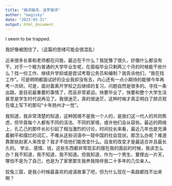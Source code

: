 ```yaml
---
title: "揭谛揭谛，波罗揭谛"
author: "magisky"
date: "2023-03-31"
output: html_document
---
```


I seem to be trapped.

<!--more-->

我好像被困住了。（这篇的思绪可能会很混乱）　　

近来很多长辈和老师都在问我，最近在干什么？我犹豫了很久，好像什么都没有干。对于一个极为普通的大学毕业生呢，在面临毕业只剩两三个月的时候能干些什么？找一份工作、继续升学抑或是尝试考取公务员和编制？我告诉他们，“我在找工作”。可是明明都面试好的企业我却没有去，内心还有一点小期待的能够今年再考一次研。可是，面对着离开学校之后继续的复习，问题自然是很多的。寻找一条出路，是目前最重要的事情了，而且非常紧迫。快要毕业了，快要和整个大学生活甚至是学生时代说再见了。我很迷茫，真的很迷茫，这种时候才真正明白了顾贞观在墙上写下的那句“十年扬州才一觉”。　　

我知道，我非常清楚的知道，这种困境不是我一个人的，是我们这一代人的共同焦虑，但毕竟每个人都有不同的活法、不同的家境，或许他们会从容些。最近的网络上，孔乙己的那件长衫引起了相当激烈的讨论，时间拉长来看，最近几年也是充满着躺平和摆烂的词汇，不难从这些词语中一窥中国的社会现状。那怎么办呢？难道靠那些赵家人来改变？我才不信他们能改变什么。自发的改变才是最适合并且最长久的。
学业、感情、钱，这些东西都非常现实的摆在我的面前的时候，我该怎么办？我不知道，我不知道，我不知道。但我知道，作为一个男生，要撑出一片天，哪怕不是为了自己，也是为了家里那生我养我陪伴我二十多年的几位亲人。　　　

狡兔三窟，是我小时候最喜欢的成语故事了吧，但为什么现在一条路都找不出来啊？
